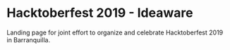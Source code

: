 # Hacktoberfest 2019 - Ideaware

Landing page for joint effort to organize and celebrate Hacktoberfest 2019 in Barranquilla.
